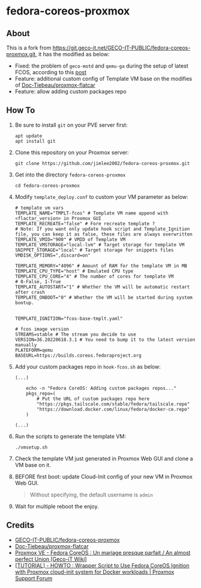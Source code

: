 fedora-coreos-proxmox
===

## About
This is a fork from https://git.geco-it.net/GECO-IT-PUBLIC/fedora-coreos-proxmox.git, it has the modified as below:
- Fixed: the problem of `geco-motd` and `qemu-ga` during the setup of latest FCOS, according to this [post](https://forum.proxmox.com/threads/howto-wrapper-script-to-use-fedora-coreos-ignition-with-proxmox-cloud-init-system-for-docker-workloads.86494/post-463507)
- Feature: additional custom config of Template VM base on the modifies of [Doc-Tiebeau/proxmox-flatcar](https://github.com/Doc-Tiebeau/proxmox-flatcar)
- Feature: allow adding custom packages repo

## How To

1.  Be sure to install `git` on your PVE server first:

    ```shell
    apt update
    apt install git
    ```

2.  Clone this repository on your Proxmox server:

    ```shell
    git clone https://github.com/jimlee2002/fedora-coreos-proxmox.git
    ```

3.  Get into the directory `fedora-coreos-proxmox`

    ```shell
    cd fedora-coreos-proxmox
    ```

4.  Modify `template_deploy.conf` to custom your VM parameter as below:

    ```
    # template vm vars
    TEMPLATE_NAME="TMPLT-fcos" # Template VM name append with <flactar_version> in Proxmox GUI
    TEMPLATE_RECREATE="false" # Fore recreate template ?
    # Note: If you want only update hook script and Template_Ignition file, you can keep it as false, these files are always overwritten
    TEMPLATE_VMID="900" # VMID of Template VM
    TEMPLATE_VMSTORAGE="local-lvm" # Target storage for template VM
    SNIPPET_STORAGE="local" # Target storage for snippets files
    VMDISK_OPTIONS=",discard=on"

    TEMPLATE_MEMORY="4096" # Amount of RAM for the template VM in MB
    TEMPLATE_CPU_TYPE="host" # Emulated CPU type
    TEMPLATE_CPU_CORE="4" # The number of cores for template VM
    # 0-False, 1-True
    TEMPLATE_AUTOSTART="1" # Whether the VM will be automatic restart after crash
    TEMPLATE_ONBOOT="0" # Whether the VM will be started during system bootup.


    TEMPLATE_IGNITION="fcos-base-tmplt.yaml"

    # fcos image version
    STREAMS=stable # The stream you decide to use
    VERSION=36.20220618.3.1 # You need to bump it to the latest version manually
    PLATEFORM=qemu
    BASEURL=https://builds.coreos.fedoraproject.org
    ```

5.  Add your custom packages repo in `hook-fcos.sh` as below:

    ```shell
    (...)

        echo -n "Fedora CoreOS: Adding custom packages repos..."
        pkgs_repo=(
            # Put the URL of custom packages repo here
            "https://pkgs.tailscale.com/stable/fedora/tailscale.repo"
            "https://download.docker.com/linux/fedora/docker-ce.repo"
        )
        
    (...)
    ```

6.  Run the scripts to generate the template VM:

    ```shell
    ./vmsetup.sh
    ```

7.  Check the template VM just generated in Proxmox Web GUI and clone a VM base on it.


8.  BEFORE first boot: update Cloud-Init config of your new VM in Proxmox Web GUI.
    > Without specifying, the default username is `admin`

9.  Wait for multiple reboot the enjoy.


## Credits

- [GECO-IT-PUBLIC/fedora-coreos-proxmox](https://git.geco-it.net/GECO-IT-PUBLIC/fedora-coreos-proxmox.git)
- [Doc-Tiebeau/proxmox-flatcar](https://github.com/Doc-Tiebeau/proxmox-flatcar)
- [Proxmox VE - Fedora CoreOS : Un mariage presque parfait / An almost perfect Union [Geco-iT Wiki]](https://wiki.geco-it.net/public:pve_fcos)
- [[TUTORIAL] - HOWTO : Wrapper Script to Use Fedora CoreOS Ignition with Proxmox cloud-init system for Docker workloads | Proxmox Support Forum](https://forum.proxmox.com/threads/howto-wrapper-script-to-use-fedora-coreos-ignition-with-proxmox-cloud-init-system-for-docker-workloads.86494)